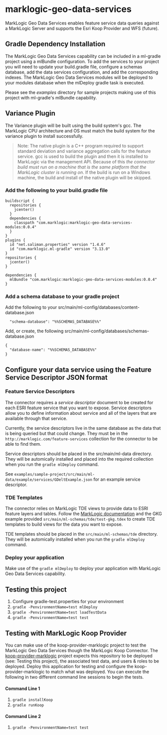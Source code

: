 # marklogic-geo-data-services
MarkLogic Geo Data Services enables feature service data queries against a MarkLogic Server and supports the Esri Koop Provider and WFS (future).

## Gradle Dependency Installation
The MarkLogic Geo Data Services capability can be included in a ml-gradle project using a mlBundle configuration. To add the services to your project you will need to update your build.gradle file, configure a schemas database, add the data services configuration, and add the corresponding indexes. The MarkLogic Geo Data Services modules will be deployed to your modules database when the mlDeploy gradle task is executed.

Please see the _examples_ directory for sample projects making use of this project with ml-gradle's mlBundle capability.

## Variance Plugin
The Variance plugin will be built using the build system's gcc. The MarkLogic CPU architecture and OS must match the build system for the variance plugin to install successfully.

> Note: The native plugin is a C++ program required to support standard deviation and variance aggregation calls for the feature service. gcc is used to build the plugin and then it is installed to MarkLogic via the management API. Because of this _the connector build must run on a machine that is the same platform that the MarkLogic cluster is running on_. If the build is run on a Windows machine, the build and install of the native plugin will be skipped.



### Add the following to your build.gradle file
```
buildscript {
  repositories {
    jcenter()
  }
  dependencies {
    classpath "com.marklogic:marklogic-geo-data-services-modules:0.0.4"
  }
}
plugins {
  id "net.saliman.properties" version "1.4.6"
  id "com.marklogic.ml-gradle" version "3.13.0"
}
repositories {
  jcenter()
}

dependencies {
  mlBundle "com.marklogic:marklogic-geo-data-services-modules:0.0.4"
}
```

### Add a schema database to your gradle project
Add the following to your src/main/ml-config/databases/content-database.json

```
  "schema-database": "%%SCHEMAS_DATABASE%%"
```

Add, or create, the following src/main/ml-config/databases/schemas-database.json

```
{
  "database-name": "%%SCHEMAS_DATABASE%%"
}
```

## Configure your data service using the Feature Service Descriptor JSON format
### Feature Service Descriptors
The connector requires a _service descriptor_ document to be created for each ESRI feature service that you want to expose. Service descriptors allow you to define information about service and all of the layers that are available through that service.

Currently, the service descriptors live in the same database as the data that is being queried but that could change. They must be in the `http://marklogic.com/feature-services` collection for the connector to be able to find them.

Service descriptors should be placed in the src/main/ml-data directory. They will be automically installed and placed into the required collection when you run the `gradle mlDeploy` command.

See `examples/sample-project/src/main/ml-data/example/services/GDeltExample.json` for an example service descriptor.

### TDE Templates
The connector relies on MarkLogic TDE views to provide data to ESRI feature layers and tables. Follow the [MarkLogic documentation](https://docs.marklogic.com/guide/app-dev/TDE) and the GKG example provided `src/main/ml-schemas/tde/test-gkg.tdex` to create TDE templates to build views for the data you want to expose.

TDE templates should be placed in the `src/main/ml-schemas/tde` directory. They will be automically installed when you run the `gradle mlDeploy` command.

### Deploy your application
Make use of the `gradle mlDeploy` to deploy your application with MarkLogic Geo Data Services capability.

## Testing this project
1. Configure gradle-test.properties for your environment
2. `gradle -PenvironmentName=test mlDeploy`
3. `gradle -PenvironmentName=test loadTestData`
4. `gradle -PenvironmentName=test test`

## Testing with MarkLogic Koop Provider
You can make use of the koop-provider-marklogic project to test the MarkLogic Geo Data Services though the MarkLogic Koop Connector. The [koop-provider-marklogic](https://github.com/koopjs/koop-provider-marklogic) project expects this repository to be deployed (see: Testing this project), the associated test data, and users & roles to be deployed.
Deploy this application for testing and configure the koop-provider-marklogic to match what was deployed. You can execute the following in two different command line sessions to begin the tests.

#### Command Line 1

1. `gradle installKoop`
2. `gradle runKoop`

#### Command Line 2

1. `gradle -PenvironmentName=test test`
